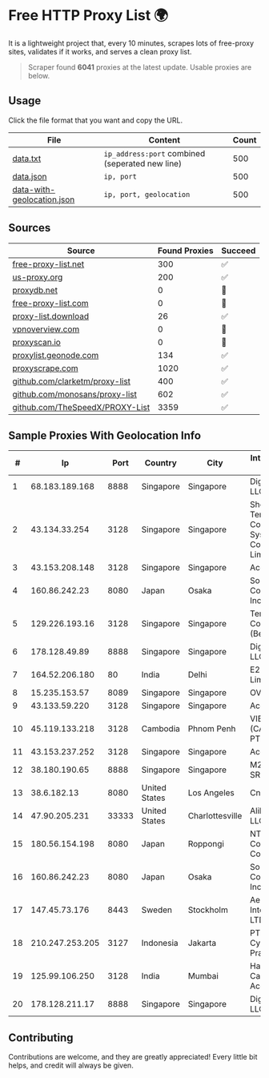 
# Free HTTP Proxy List 🌍

It is a lightweight project that, every 10 minutes, scrapes lots of free-proxy sites, validates if it works, and serves a clean proxy list.


> Scraper found **6041** proxies at the latest update. Usable proxies are below.

## Usage

Click the file format that you want and copy the URL.


|File|Content|Count|
|----|-------|-----|
|[data.txt](https://raw.githubusercontent.com/themiralay/Proxy-List-World/master/data.txt)|`ip_address:port` combined (seperated new line)|500|
|[data.json](https://raw.githubusercontent.com/themiralay/Proxy-List-World/master/data.json)|`ip, port`|500|
|[data-with-geolocation.json](https://raw.githubusercontent.com/themiralay/Proxy-List-World/master/data-with-geolocation.json)|`ip, port, geolocation`|500|

## Sources

|Source|Found Proxies|Succeed|
|------|-------------|-------|
|[free-proxy-list.net](https://free-proxy-list.net)|300|✅|
|[us-proxy.org](https://www.us-proxy.org)|200|✅|
|[proxydb.net](http://proxydb.net)|0|🚫|
|[free-proxy-list.com](https://free-proxy-list.com/?page=&port=&type%5B%5D=http&type%5B%5D=https&up_time=0&search=Search)|0|🚫|
|[proxy-list.download](https://www.proxy-list.download/HTTP)|26|✅|
|[vpnoverview.com](https://vpnoverview.com/privacy/anonymous-browsing/free-proxy-servers)|0|🚫|
|[proxyscan.io](https://www.proxyscan.io)|0|🚫|
|[proxylist.geonode.com](https://proxylist.geonode.com/api/proxy-list?limit=300&page=1&sort_by=lastChecked&sort_type=desc&protocols=http,https)|134|✅|
|[proxyscrape.com](https://api.proxyscrape.com/v2/?request=displayproxies&protocol=http&timeout=10000&country=all&ssl=all&anonymity=all)|1020|✅|
|[github.com/clarketm/proxy-list](https://raw.githubusercontent.com/clarketm/proxy-list/master/proxy-list-raw.txt)|400|✅|
|[github.com/monosans/proxy-list](https://raw.githubusercontent.com/monosans/proxy-list/main/proxies/http.txt)|602|✅|
|[github.com/TheSpeedX/PROXY-List](https://raw.githubusercontent.com/TheSpeedX/PROXY-List/master/http.txt)|3359|✅|


## Sample Proxies With Geolocation Info

|#|Ip|Port|Country|City|Internet Service Provider|
|-|--|----|-------|----|-------------------------|
|1|68.183.189.168|8888|Singapore|Singapore|DigitalOcean, LLC|
|2|43.134.33.254|3128|Singapore|Singapore|Shenzhen Tencent Computer Systems Company Limited|
|3|43.153.208.148|3128|Singapore|Singapore|Aceville Pte.ltd|
|4|160.86.242.23|8080|Japan|Osaka|Sony Network Communications Inc|
|5|129.226.193.16|3128|Singapore|Singapore|Tencent Cloud Computing (Beijing) Co|
|6|178.128.49.89|8888|Singapore|Singapore|DigitalOcean, LLC|
|7|164.52.206.180|80|India|Delhi|E2E Networks Limited|
|8|15.235.153.57|8089|Singapore|Singapore|OVH Hosting|
|9|43.133.59.220|3128|Singapore|Singapore|Aceville Pte.ltd|
|10|45.119.133.218|3128|Cambodia|Phnom Penh|VIETTEL (CAMBODIA) PTE., LTD|
|11|43.153.237.252|3128|Singapore|Singapore|Aceville Pte.ltd|
|12|38.180.190.65|8888|Singapore|Singapore|M247 Europe SRL|
|13|38.6.182.13|8080|United States|Los Angeles|Cnservers LLC|
|14|47.90.205.231|33333|United States|Charlottesville|Alibaba.com LLC|
|15|180.56.154.198|8080|Japan|Roppongi|NTT Communications Corporation|
|16|160.86.242.23|8080|Japan|Osaka|Sony Network Communications Inc|
|17|147.45.73.176|8443|Sweden|Stockholm|Aeza International LTD|
|18|210.247.253.205|3127|Indonesia|Jakarta|PT Cybertechtonic Pratama|
|19|125.99.106.250|3128|India|Mumbai|Hathway IP over Cable Internet Access|
|20|178.128.211.17|8888|Singapore|Singapore|DigitalOcean, LLC|



## Contributing

Contributions are welcome, and they are greatly appreciated! Every
little bit helps, and credit will always be given.

